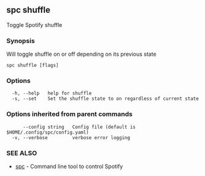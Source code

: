 ## spc shuffle

Toggle Spotify shuffle

### Synopsis

Will toggle shuffle on or off depending on its previous state

```
spc shuffle [flags]
```

### Options

```
  -h, --help   help for shuffle
  -s, --set    Set the shuffle state to on regardless of current state
```

### Options inherited from parent commands

```
      --config string   Config file (default is $HOME/.config/spc/config.yaml)
  -v, --verbose         verbose error logging
```

### SEE ALSO

* [spc](spc.md)	 - Command line tool to control Spotify

